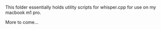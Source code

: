 This folder essentially holds utility scripts for whisper.cpp for use on my macbook m1 pro.

More to come...
